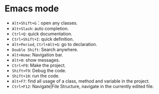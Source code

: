 
# Emacs mode

* `Alt+Shift+G`：open any classes.
* `Alt+Slash`: auto completion.
* `Ctrl+Q`: quick documentation.
* `Ctrl+Shift+I`: quick definition.
* `Alt+Period`, `Ctrl+Alt+G`: go to declaration.
* `Double Shift`: Search anywhere.
* `Alt+Home`: Navigation bar.
* `Alt+0`: show messages.
* `Ctrl+F9`: Make the project.
* `Shift+F9`: Debug the code.
* `Shift+10`: run the code.
* `Alt+F7`: find all usage of a class, method and variable in the project.
* `Ctrl+F12`: Navigate|File Structure, navigate in the currently edited file.
